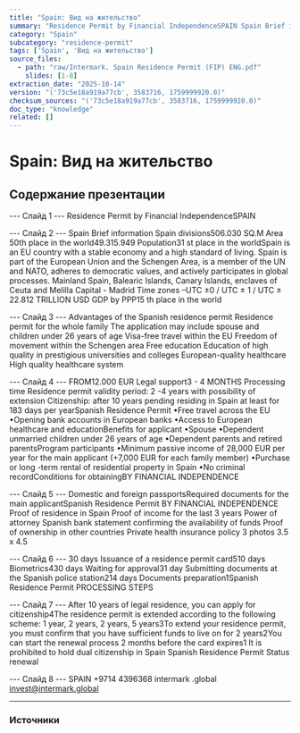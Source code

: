 ```yaml
---
title: "Spain: Вид на жительство"
summary: "Residence Permit by Financial IndependenceSPAIN Spain Brief information"
category: "Spain"
subcategory: "residence-permit"
tags: ['Spain', 'Вид на жительство']
source_files:
  - path: "raw/Intermark. Spain Residence Permit (FIP) ENG.pdf"
    slides: [1-8]
extraction_date: "2025-10-14"
version: "('73c5e18a919a77cb', 3583716, 1759999920.0)"
checksum_sources: "('73c5e18a919a77cb', 3583716, 1759999920.0)"
doc_type: "knowledge"
related: []
---
```


# Spain: Вид на жительство

## Содержание презентации

--- Слайд 1 ---
Residence Permit by Financial IndependenceSPAIN

--- Слайд 2 ---
Spain
Brief information
Spain divisions506.030 SQ.M
Area
50th place in the world49.315.949
Population31
st place in the worldSpain is an EU country with a stable economy and a high standard of living. 
Spain is part of the European Union and the Schengen Area, is a member of the 
UN and NATO, adheres to democratic values, and actively participates in global 
processes.
Mainland Spain, Balearic Islands, Canary Islands, 
enclaves of Ceuta and Melilla
Capital - Madrid
Time zones –UTC ±0 / UTC ± 1 / UTC ± 22.812 TRILLION USD
GDP by PPP15
th place in the world

--- Слайд 3 ---
Advantages of the 
Spanish residence permit
Residence permit for the whole family
The application may include spouse and 
children under 26 years of age
Visa-free travel within the EU
Freedom of movement within the Schengen area
Free education
Education of high quality in prestigious universities and colleges
European-quality healthcare
High quality healthcare system

--- Слайд 4 ---
FROM12.000 EUR
Legal support3 - 4 MONTHS
Processing time
Residence permit validity period: 2 -4 years with possibility of extension
Citizenship: after 10 years pending residing in Spain at least for 183 days per yearSpanish Residence Permit
•Free travel across the EU
•Opening bank accounts in European banks
•Access to European healthcare and educationBenefits for applicant
•Spouse
•Dependent unmarried children under 26 years of age
•Dependent parents and retired parentsProgram participants
•Minimum passive income of 28,000 EUR per year for the main 
applicant (+7,000 EUR for each family member)
•Purchase or long -term rental of residential property in Spain
•No criminal recordConditions for obtainingBY FINANCIAL INDEPENDENCE

--- Слайд 5 ---
Domestic and foreign passportsRequired documents for the main applicantSpanish Residence Permit
BY FINANCIAL INDEPENDENCE
Proof of residence in Spain
Proof of income for the last 3 years
Power of attorney
Spanish bank statement confirming the availability of funds
Proof of ownership in other countries
Private health insurance policy
3 photos 3.5 x 4.5

--- Слайд 6 ---
30 days
Issuance of a residence permit card510 days
Biometrics430 days
Waiting for approval31 day
Submitting documents at the Spanish police station214 days
Documents preparation1Spanish Residence Permit
PROCESSING STEPS

--- Слайд 7 ---
After 10 years of legal residence, you 
can apply for citizenship4The residence permit is extended according to the following scheme: 1 year, 2 years, 2 years, 5 years3To extend your residence permit, you must confirm that you have sufficient funds to live on for 2 years2You can start the renewal process 2 months before the card expires1
It is prohibited to hold dual 
citizenship in Spain
Spanish Residence Permit
Status renewal

--- Слайд 8 ---
SPAIN
+9714 4396368 intermark .global invest@intermark.global


---

### Источники
[^src1]: raw/Intermark. Spain Residence Permit (FIP) ENG.pdf → слайды 1–8
